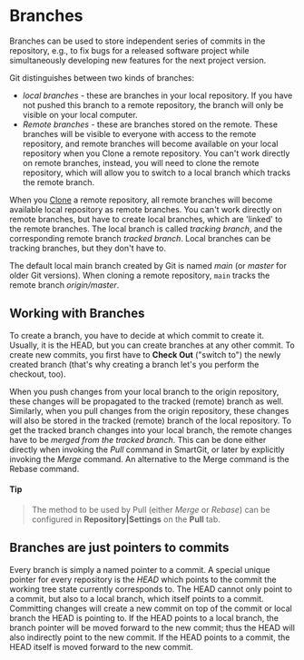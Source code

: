 # Branches

Branches can be used to store independent series of commits in the
repository, e.g., to fix bugs for a released software project while
simultaneously developing new features for the next project version.

Git distinguishes between two kinds of branches: 
- *local branches* - these are branches in your local repository. If you have not pushed this branch to a remote repository, the branch will only be visible on your local computer.
- *Remote branches* - these are branches stored on the remote. These branches will be visible to everyone with access to the remote repository, and remote branches will become available on your local repository when you Clone a remote repository. You can't work directly on remote branches, instead, you will need to clone the remote repository, which will allow you to switch to a local branch which tracks the remote branch.

When you [Clone](Clone.md) a remote repository, all remote branches will become available local repository as remote branches. You can't work directly on remote
branches, but have to create local branches, which are 'linked' to the
remote branches. The local branch is called *tracking branch*, and the
corresponding remote branch *tracked branch*. Local branches can be
tracking branches, but they don't have to.

The default local main branch created by Git is named *main* (or *master* for older Git versions).
When cloning a remote repository, `main` tracks the remote branch *origin/master*.

## Working with Branches

To create a branch, you have to decide at which commit to create it. Usually, it is the HEAD, but you can create branches at any other commit.
To create new commits, you first have to **Check Out** ("switch to") the newly created branch (that's why creating a branch let's you perform the checkout, too).

When you push changes from your local branch to the origin repository,
these changes will be propagated to the tracked (remote) branch as well.
Similarly, when you pull changes from the origin repository, these
changes will also be stored in the tracked (remote) branch of the local
repository. To get the tracked branch changes into your local branch,
the remote changes have to be *merged from the tracked branch*. This can
be done either directly when invoking the *Pull* command in SmartGit, or
later by explicitly invoking the *Merge* command. An alternative to the
Merge command is the Rebase command.


#### Tip
>
>
>The method to be used by Pull (either *Merge* or *Rebase*) can be
>configured in **Repository\|Settings** on the **Pull** tab.
>
>

## Branches are just pointers to commits

Every branch is simply a named pointer to a commit. A special unique
pointer for every repository is the *HEAD* which points to the commit
the working tree state currently corresponds to. The HEAD cannot only
point to a commit, but also to a local branch, which itself points to a
commit. Committing changes will create a new commit on top of the commit
or local branch the HEAD is pointing to. If the HEAD points to a local
branch, the branch pointer will be moved forward to the new commit; thus
the HEAD will also indirectly point to the new commit. If the HEAD
points to a commit, the HEAD itself is moved forward to the new commit.
